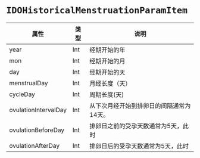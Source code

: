 # `IDOHistoricalMenstruationParamItem`

| 属性        | 类型    | 说明         |
| ----------- | ------- | ------------ |
| year | Int | 经期开始的年 |
| mon | Int | 经期开始的月 |
| day | Int | 经期开始的天 |
| menstrualDay | Int | 月经长度（天） |
| cycleDay | Int | 周期长度(天) |
| ovulationIntervalDay | Int | 从下次月经开始到排卵日的间隔通常为14天。 |
| ovulationBeforeDay | Int | 排卵日之前的受孕天数通常为5天，此时 |
| ovulationAfterDay | Int | 排卵日后的受孕天数通常为5天，此时 |
